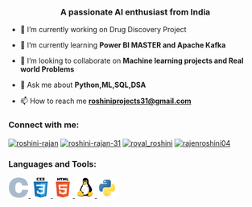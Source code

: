 <h3 align="center">A passionate AI enthusiast from India</h3>

- 🔭 I’m currently working on Drug Discovery Project


- 🌱 I’m currently learning **Power BI MASTER and Apache Kafka**

- 👯 I’m looking to collaborate on **Machine learning projects and Real world Problems**

- 💬 Ask me about  **Python,ML,SQL,DSA** 

- 📫 How to reach me **roshiniprojects31@gmail.com**

<h3 align="left">Connect with me:</h3>
<p align="left">
<a href="https://linkedin.com/in/roshini-rajan" target="blank"><img align="center" src="https://raw.githubusercontent.com/rahuldkjain/github-profile-readme-generator/master/src/images/icons/Social/linked-in-alt.svg" alt="roshini-rajan" height="30" width="40" /></a>
<a href="https://kaggle.com/roshini-rajan-31" target="blank"><img align="center" src="https://raw.githubusercontent.com/rahuldkjain/github-profile-readme-generator/master/src/images/icons/Social/kaggle.svg" alt="roshini-rajan-31" height="30" width="40" /></a>
<a href="https://instagram.com/royal_roshini" target="blank"><img align="center" src="https://raw.githubusercontent.com/rahuldkjain/github-profile-readme-generator/master/src/images/icons/Social/instagram.svg" alt="royal_roshini" height="30" width="40" /></a>
<a href="https://www.codechef.com/users/rajenroshini04" target="blank"><img align="center" src="https://cdn.jsdelivr.net/npm/simple-icons@3.1.0/icons/codechef.svg" alt="rajenroshini04" height="30" width="40" /></a>
</p>

<h3 align="left">Languages and Tools:</h3>
<p align="left"> <a href="https://www.cprogramming.com/" target="_blank" rel="noreferrer"> <img src="https://raw.githubusercontent.com/devicons/devicon/master/icons/c/c-original.svg" alt="c" width="40" height="40"/> </a> <a href="https://www.w3schools.com/css/" target="_blank" rel="noreferrer"> <img src="https://raw.githubusercontent.com/devicons/devicon/master/icons/css3/css3-original-wordmark.svg" alt="css3" width="40" height="40"/> </a> <a href="https://www.w3.org/html/" target="_blank" rel="noreferrer"> <img src="https://raw.githubusercontent.com/devicons/devicon/master/icons/html5/html5-original-wordmark.svg" alt="html5" width="40" height="40"/> </a> <a href="https://www.linux.org/" target="_blank" rel="noreferrer"> <img src="https://raw.githubusercontent.com/devicons/devicon/master/icons/linux/linux-original.svg" alt="linux" width="40" height="40"/> </a> <a href="https://www.python.org" target="_blank" rel="noreferrer"> <img src="https://raw.githubusercontent.com/devicons/devicon/master/icons/python/python-original.svg" alt="python" width="40" height="40"/> </a> </p>
